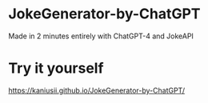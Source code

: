 # JokeGenerator-by-ChatGPT
Made in 2 minutes entirely with ChatGPT-4 and JokeAPI
# Try it yourself
https://kaniusii.github.io/JokeGenerator-by-ChatGPT/

